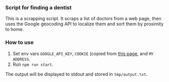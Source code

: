 ### Script for finding a dentist

This is a scrapping script. It scraps a list of doctors from a web page, then uses the Google geocoding API to localize them and sort them by proximity to home.

### How to use

1. Set env vars `GOOGLE_API_KEY`, `COOKIE` (copied from [this page](https://www.hospitalaleman.org.ar/plan-medico/quiero-asociarme/cartillas-online), and `MY ADDRESS`.
2. Run ```npm run start```.

The output will be displayed to stdout and stored in `tmp/output.txt`.
